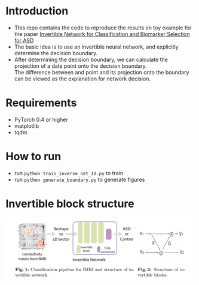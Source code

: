 # Introduction
* This repo contains the code to reproduce the results on toy example for the paper [Invertible Network for Classification and
Biomarker Selection for ASD](https://arxiv.org/pdf/1907.09729.pdf)
* The basic idea is to use an invertible neural network, and explicitly determine the decision boundary.
* After determining the decision boundary, we can calculate the projection of a data point onto the decision boundary. <br/>
The difference between and point and its projection onto the boundary can be viewed as the explanation for network decision.

# Requirements
* PyTorch 0.4 or higher
* matplotlib
* tqdm

# How to run
* run ```python train_inverse_net_1d.py``` to train
* run ```python generate_boundary.py``` to generate figures

# Invertible block structure
![Invertible Network Structure](figures/inv_net_structure.png)
